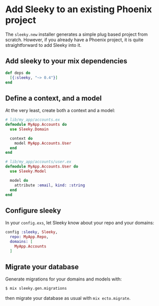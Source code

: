 # Add Sleeky to an existing Phoenix project

The `sleeky.new` installer generates a simple plug based project from scratch. However, if you already have a Phoenix project, it is quite straightforward to add Sleeky into it.

## Add sleeky to your mix dependencies

```elixir
def deps do
  [{:sleeky, "~> 0.4"}]
end
```

## Define a context, and a model

At the very least, create both a context and a model:

```elixir
# lib/my_app/accounts.ex
defmodule MyApp.Accounts do
  use Sleeky.Domain

  context do
    model MyApp.Accounts.User
  end
end
```

```elixir
# lib/my_app/accounts/user.ex
defmodule MyApp.Accounts.User do
  use Sleeky.Model

  model do
    attribute :email, kind: :string
  end
end
```

## Configure sleeky

In your `config.exs`, let Sleeky know about your repo and your domains:

```elixir
config :sleeky, Sleeky,
  repo: MyApp.Repo,
  domains: [
    MyApp.Accounts
  ]
```

## Migrate your database

Generate migrations for your domains and models with:

```bash
$ mix sleeky.gen.migrations
```

then migrate your database as usual with `mix ecto.migrate`.
